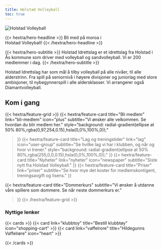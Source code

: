 ```yaml
---
title: Holstad Volleyball
toc: true
---
```


![Holstad Volleyball](logo.svg)

<div class="hx-mt-6 hx-mb-6">


{{< hextra/hero-headline >}}
  Bli med på moroa i&nbsp;<br class="sm:hx-block hx-hidden" />Holstad Volleyball!
{{< /hextra/hero-headline >}}
</div>

<div class="hx-mb-8 hx-max-w-[100px]">
{{< hextra/hero-subtitle >}}
  Holstad Idrettslag er et idrettslag fra Holstad i Ås kommune som driver med
  volleyball og sandvolleyball. Vi er 200 medlemmer i dag.
{{< /hextra/hero-subtitle >}}
</div>

<div class="hx-mt-6"></div>


Holstad Idrettslag har som mål å tilby volleyball på alle nivåer, til alle
alderstrinn. Fra spill på seniornivå i høyere divisjoner og juniorlag med store
ambisjoner, til nybegynnerspill i alle aldersklasser. Vi arrangerer også
Diamantvolleyball.

## Kom i gang

<div class="hx-mt-6"></div>

{{< hextra/feature-grid >}}
  {{< hextra/feature-card
    title="Bli medlem"
    link="bli-medlem"
    icon="plus"
    subtitle="Vi ønsker alle velkommen. Se hvordan du blir medlem her."
    style="background: radial-gradient(ellipse at 50% 80%,rgba(0,97,254,0.15),hsla(0,0%,100%,0));"
  >}}
  {{< hextra/feature-card
    title="Lag og treningstider"
    link="lag"
    icon="user-group"
    subtitle="Se hvilke lag vi har i klubben, og når og hvor vi trener."
    style="background: radial-gradient(ellipse at 50% 80%,rgba(255,0,0,0.15),hsla(0,0%,100%,0));"
  >}}
  {{< hextra/feature-card
    title="Nyheter"
    link="nyheter"
    icon="newspaper"
    subtitle="Siste nytt fra Holstad Volleyball."
  >}}
  {{< hextra/feature-card
    title="Priser"
    link="priser"
    subtitle="Se hvor mye det koster for medlemskontigent, treningsavgift og lisens."
  >}}
  <!--{{< hextra/feature-card
    title="Styret"
    subtitle="Se hvem som sitter i styret og hva de jobber med."
  >}}-->
  {{< hextra/feature-card
    title="Dommerkurs"
    subtitle="Vi ønsker å utdanne våre spillere som dommere. Se når neste dommerkurs er."
  >}}
{{< /hextra/feature-grid >}}


### Nyttige lenker

{{< cards >}}
 {{< card link="klubbtoy" title="Bestill klubbtøy" icon="shopping-cart" >}}
 {{< card link="vaffelrore" title="Hildegunns Vaffelrøre" icon="heart" >}}

{{< /cards >}}
